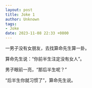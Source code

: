 ```yaml
---
layout: post
title: Joke 1
author: Unknown
tags:
- Joke
date: 2023-11-08 22:33 +0800
---
```

一男子没有女朋友，去找算命先生算一卦。

算命先生说：“你前半生注定没有女人”。

男子眼前一亮，“那后半生呢？”

“后半生你就习惯了”，算命先生说。
